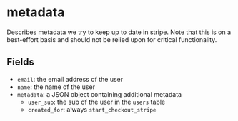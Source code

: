 # metadata

Describes metadata we try to keep up to date in stripe. Note that this
is on a best-effort basis and should not be relied upon for critical
functionality.

## Fields

-   `email`: the email address of the user
-   `name`: the name of the user
-   `metadata`: a JSON object containing additional metadata
    -   `user_sub`: the sub of the user in the `users` table
    -   `created_for`: always `start_checkout_stripe`
